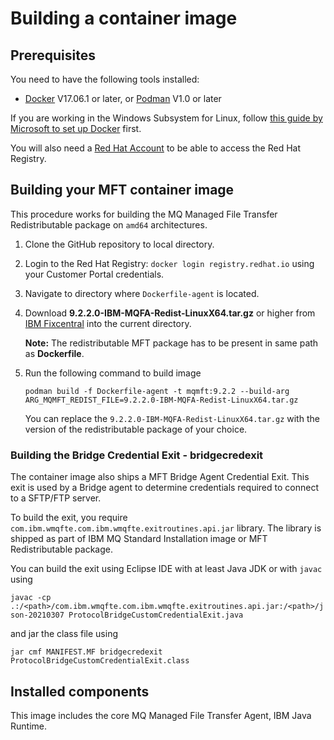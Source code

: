 # Building a container image

## Prerequisites

You need to have the following tools installed:

* [Docker](https://www.docker.com/) V17.06.1 or later, or [Podman](https://podman.io) V1.0 or later

If you are working in the Windows Subsystem for Linux, follow [this guide by Microsoft to set up Docker](https://blogs.msdn.microsoft.com/commandline/2017/12/08/cross-post-wsl-interoperability-with-docker/) first.

You will also need a [Red Hat Account](https://access.redhat.com) to be able to access the Red Hat Registry. 

## Building your MFT container image

This procedure works for building the MQ Managed File Transfer Redistributable package on `amd64` architectures.

1. Clone the GitHub repository to local directory.
2. Login to the Red Hat Registry: `docker login registry.redhat.io` using your Customer Portal credentials.
3. Navigate to directory where `Dockerfile-agent` is located.
4. Download **9.2.2.0-IBM-MQFA-Redist-LinuxX64.tar.gz** or higher from [IBM Fixcentral](https://www.ibm.com/support/fixcentral/) into the current directory.

   **Note:** The redistributable MFT package has to be present in same path as **Dockerfile**.
4. Run the following command to build image

   `podman build -f Dockerfile-agent -t mqmft:9.2.2 --build-arg ARG_MQMFT_REDIST_FILE=9.2.2.0-IBM-MQFA-Redist-LinuxX64.tar.gz`
   
   You can replace the `9.2.2.0-IBM-MQFA-Redist-LinuxX64.tar.gz` with the version of the redistributable package of your choice.

### Building the Bridge Credential Exit - bridgecredexit
The container image also ships a MFT Bridge Agent Credential Exit. This exit is used by a Bridge agent to determine credentials required to connect to a SFTP/FTP server.

To build the exit, you require `com.ibm.wmqfte.com.ibm.wmqfte.exitroutines.api.jar` library. The library is shipped as part of IBM MQ Standard Installation image or MFT Redistributable package. 

You can build the exit using Eclipse IDE with at least Java JDK or with `javac` using

   `javac -cp .:/<path>/com.ibm.wmqfte.com.ibm.wmqfte.exitroutines.api.jar:/<path>/json-20210307 ProtocolBridgeCustomCredentialExit.java`

 and jar the class file using
 
   `jar cmf MANIFEST.MF bridgecredexit ProtocolBridgeCustomCredentialExit.class`

## Installed components

This image includes the core MQ Managed File Transfer Agent, IBM Java Runtime.
